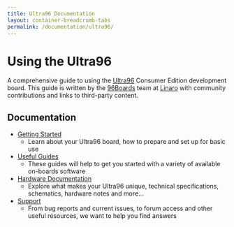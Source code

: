 ```yaml
---
title: Ultra96 Documentation
layout: container-breadcrumb-tabs
permalink: /documentation/ultra96/
---
```

# Using the Ultra96

A comprehensive guide to using the [Ultra96](https://www.96Boards.org/product/dragonboard820c/) Consumer Edition development board. This guide is written by the [96Boards](https://www.96Boards.org) team at [Linaro](http://www.linaro.org) with community contributions and links to third-party content.

## Documentation

- [Getting Started](getting-started/)
   - Learn about your Ultra96 board, how to prepare and set up for basic use
- [Useful Guides](guides/)
   - These guides will help to get you started with a variety of available on-boards software
- [Hardware Documentation](hardware-docs/)
   - Explore what makes your Ultra96 unique, technical specifications, schematics, hardware notes and more...
- [Support](support/)
   - From bug reports and current issues, to forum access and other useful resources, we want to help you find answers
